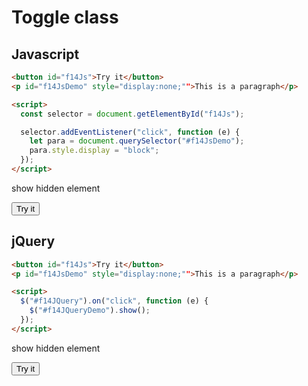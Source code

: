 # Toggle class

## Javascript

```html
<button id="f14Js">Try it</button>
<p id="f14JsDemo" style="display:none;"">This is a paragraph</p>

<script>
  const selector = document.getElementById("f14Js");

  selector.addEventListener("click", function (e) {
    let para = document.querySelector("#f14JsDemo");
    para.style.display = "block";
  });
</script>
```

show hidden element

<button id="f14Js">Try it</button>

<p id="f14JsDemo" style="display:none;"">This is a paragraph</p>

<!-- ------------------- JQUERY ------------------- -->

## jQuery

```html
<button id="f14Js">Try it</button>
<p id="f14JsDemo" style="display:none;"">This is a paragraph</p>

<script>
  $("#f14JQuery").on("click", function (e) {
    $("#f14JQueryDemo").show();
  });
</script>
```

show hidden element

<button id="f14JQuery">Try it</button>

<p id="f14JQueryDemo" style="display:none;">This is a paragraph</p>
